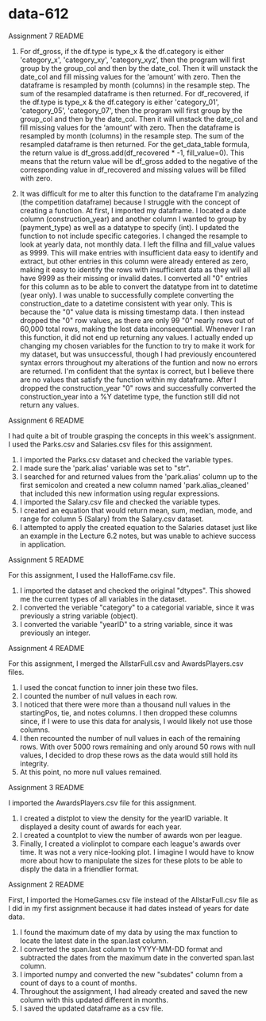 # data-612

Assignment 7 README

1. For df_gross, if the df.type is type_x & the df.category is either 'category_x',  'category_xy',  'category_xyz’, then the program will first group by the group_col and then by the date_col. Then it will unstack the date_col and fill missing values for the ‘amount’ with zero. Then the dataframe is resampled by month (columns) in the resample step. The sum of the resampled dataframe is then returned.
For df_recovered, if the df.type is type_x & the df.category is either 'category_01', 'category_05', 'category_07', then the program will first group by the group_col and then by the date_col. Then it will unstack the date_col and fill missing values for the ‘amount’ with zero. Then the dataframe is resampled by month (columns) in the resample step. The sum of the resampled dataframe is then returned.
For the get_data_table formula, the return value is df_gross.add(df_recovered * -1, fill_value=0). This means that the return value will be df_gross added to the negative of the corresponding value in df_recovered and missing values will be filled with zero.

2. It was difficult for me to alter this function to the dataframe I'm analyzing (the competition dataframe) because I struggle with the concept of creating a function. At first, I imported my dataframe. I located a date column (construction_year) and another column I wanted to group by (payment_type) as well as a datatype to specify (int).
I updated the function to not include specific categories. I changed the resample to look at yearly data, not monthly data. I left the fillna and fill_value values as 9999. This will make entries with insufficient data easy to identify and extract, but other entries in this column were already entered as zero, making it easy to identify the rows with insufficient data as they will all have 9999 as their missing or invalid dates. I converted all "0" entries for this column as to be able to convert the datatype from int to datetime (year only). I was unable to successfully complete converting the construction_date to a datetime consistent with year only. This is because the "0" value data is missing timestamp data. I then instead dropped the "0" row values, as there are only 99 "0" nearly rows out of 60,000 total rows, making the lost data inconsequential.
Whenever I ran this function, it did not end up returning any values. I actually ended up changing my chosen variables for the function to try to make it work for my dataset, but was unsuccessful, though I had previously encountered syntax errors throughout my alterations of the funtion and now no errors are returned. I'm confident that the syntax is correct, but I believe there are no values that satisfy the function within my dataframe.
After I dropped the construction_year "0" rows and successfully converted the construction_year into a %Y datetime type, the function still did not return any values.

Assignment 6 README

I had quite a bit of trouble grasping the concepts in this week's assignment. I used the Parks.csv and Salaries.csv files for this assignment.

1. I imported the Parks.csv dataset and checked the variable types.
2. I made sure the 'park.alias' variable was set to "str".
3. I searched for and returned values from the 'park.alias' column up to the first semicolon and created a new column named 'park.alias_cleaned' that included this new information using regular expressions.
4. I imported the Salary.csv file and checked the variable types.
5. I created an equation that would return mean, sum, median, mode, and range for column 5 (Salary) from the Salary.csv dataset.
6. I attempted to apply the created equation to the Salaries dataset just like an example in the Lecture 6.2 notes, but was unable to achieve success in application.

Assignment 5 README

For this assignment, I used the HallofFame.csv file.

1. I imported the dataset and checked the original "dtypes". This showed me the current types of all variables in the dataset.
2. I converted the veriable "category" to a categorial variable, since it was previously a string variable (object).
3. I converted the variable "yearID" to a string variable, since it was previously an integer.

Assignment 4 README

For this assignment, I merged the AllstarFull.csv and AwardsPlayers.csv files. 

1. I used the concat function to inner join these two files. 
2. I counted the number of null values in each row.
3. I noticed that there were more than a thousand null values in the startingPos, tie, and notes columns. I then dropped these columns since, if I were to use this data for analysis, I would likely not use those columns.
4. I then recounted the number of null values in each of the remaining rows. With over 5000 rows remaining and only around 50 rows with null values, I decided to drop these rows as the data would still hold its integrity.
5. At this point, no more null values remained.


Assignment 3 README

I imported the AwardsPlayers.csv file for this assignment.

1. I created a distplot to view the density for the yearID variable. It displayed a desity count of awards for each year.
2. I created a countplot to view the number of awards won per league. 
3. Finally, I created a violinplot to compare each league's awards over time. It was not a very nice-looking plot. I imagine I would have to know more about how to manipulate the sizes for these plots to be able to disply the data in a friendlier format. 

Assignment 2 README

First, I imported the HomeGames.csv file instead of the AllstarFull.csv file as I did in my first assignment because it had dates instead of years for date data.

1. I found the maximum date of my data by using the max function to locate the latest date in the span.last column.
2. I converted the span.last column to YYYY-MM-DD format and subtracted the dates from the maximum date in the converted span.last column.
3. I imported numpy and converted the new "subdates" column from a count of days to a count of months.
4. Throughout the assignment, I had already created and saved the new column with this updated different in months.
5. I saved the updated dataframe as a csv file.
